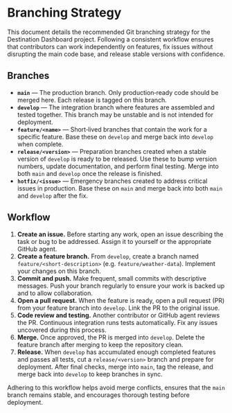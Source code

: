 # Branching Strategy

This document details the recommended Git branching strategy for the Destination Dashboard project.  Following a consistent workflow ensures that contributors can work independently on features, fix issues without disrupting the main code base, and release stable versions with confidence.

## Branches

- **`main`** — The production branch.  Only production‑ready code should be merged here.  Each release is tagged on this branch.
- **`develop`** — The integration branch where features are assembled and tested together.  This branch may be unstable and is not intended for deployment.
- **`feature/<name>`** — Short‑lived branches that contain the work for a specific feature.  Base these on `develop` and merge back into `develop` when complete.
- **`release/<version>`** — Preparation branches created when a stable version of `develop` is ready to be released.  Use these to bump version numbers, update documentation, and perform final testing.  Merge into both `main` and `develop` once the release is finished.
- **`hotfix/<issue>`** — Emergency branches created to address critical issues in production.  Base these on `main` and merge back into both `main` and `develop` after the fix.

## Workflow

1. **Create an issue.**  Before starting any work, open an issue describing the task or bug to be addressed.  Assign it to yourself or the appropriate GitHub agent.
2. **Create a feature branch.**  From `develop`, create a branch named `feature/<short‑description>` (e.g. `feature/weather-data`).  Implement your changes on this branch.
3. **Commit and push.**  Make frequent, small commits with descriptive messages.  Push your branch regularly to ensure your work is backed up and to allow collaboration.
4. **Open a pull request.**  When the feature is ready, open a pull request (PR) from your feature branch into `develop`.  Link the PR to the original issue.
5. **Code review and testing.**  Another contributor or GitHub agent reviews the PR.  Continuous integration runs tests automatically.  Fix any issues uncovered during this process.
6. **Merge.**  Once approved, the PR is merged into `develop`.  Delete the feature branch after merging to keep the repository clean.
7. **Release.**  When `develop` has accumulated enough completed features and passes all tests, cut a `release/<version>` branch and prepare for deployment.  After final checks, merge into `main`, tag the release, and merge back into `develop` to keep branches in sync.

Adhering to this workflow helps avoid merge conflicts, ensures that the `main` branch remains stable, and encourages thorough testing before deployment.